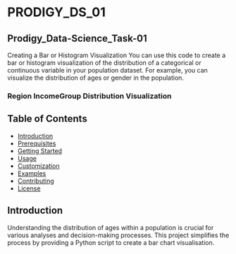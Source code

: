 # PRODIGY_DS_01
## Prodigy_Data-Science_Task-01
Creating a Bar or Histogram Visualization
You can use this code to create a bar or histogram visualization of the distribution of a categorical or continuous variable in your population dataset. For example, you can visualize the distribution of ages or gender in the population.
### Region IncomeGroup Distribution Visualization
## Table of Contents
- [Introduction](#introduction)
- [Prerequisites](#prerequisites)
- [Getting Started](#getting-started)
- [Usage](#usage)
- [Customization](#customization)
- [Examples](#examples)
- [Contributing](#contributing)
- [License](#license)
## Introduction
Understanding the distribution of ages within a population is crucial for various analyses and decision-making processes. This project simplifies the process by providing a Python script to create a bar chart visualisation.

